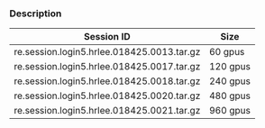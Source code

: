 ### Description

| Session ID                                 | Size    |
| ------------------------------------------ | ------- |
| re.session.login5.hrlee.018425.0013.tar.gz | 60 gpus |
| re.session.login5.hrlee.018425.0017.tar.gz | 120 gpus|
| re.session.login5.hrlee.018425.0018.tar.gz | 240 gpus|
| re.session.login5.hrlee.018425.0020.tar.gz | 480 gpus|
| re.session.login5.hrlee.018425.0021.tar.gz | 960 gpus|

